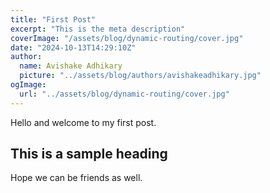 ```yaml
---
title: "First Post"
excerpt: "This is the meta description"
coverImage: "/assets/blog/dynamic-routing/cover.jpg"
date: "2024-10-13T14:29:10Z"
author:
  name: Avishake Adhikary
  picture: "../assets/blog/authors/avishakeadhikary.jpg"
ogImage:
  url: "../assets/blog/dynamic-routing/cover.jpg"
---
```


Hello and welcome to my first post.

## This is a sample heading

Hope we can be friends as well.